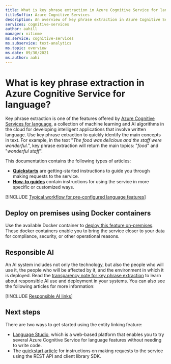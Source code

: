 ```yaml
---
title: What is key phrase extraction in Azure Cognitive Service for language?
titleSuffix: Azure Cognitive Services
description: An overview of key phrase extraction in Azure Cognitive Services, which helps you identify main concepts in unstructured text
services: cognitive-services
author: aahill
manager: nitinme
ms.service: cognitive-services
ms.subservice: text-analytics
ms.topic: overview
ms.date: 09/30/2021
ms.author: aahi
---
```


# What is key phrase extraction in Azure Cognitive Service for language?

Key phrase extraction is one of the features offered by [Azure Cognitive Services for language](../overview.md), a collection of machine learning and AI algorithms in the cloud for developing intelligent applications that involve written language. Use key phrase extraction to quickly identify the main concepts in text. For example, in the text "*The food was delicious and the staff were wonderful.*", key phrase extraction will return the main topics: "*food*" and "*wonderful staff*".

This documentation contains the following types of articles:

* [**Quickstarts**](quickstart.md) are getting-started instructions to guide you through making requests to the service.
* [**How-to guides**](how-to/call-api.md) contain instructions for using the service in more specific or customized ways.

[!INCLUDE [Typical workflow for pre-configured language features](../includes/overview-typical-workflow.md)]

## Deploy on premises using Docker containers

Use the available Docker container to [deploy this feature on-premises](how-to/use-containers.md). These docker containers enable you to bring the service closer to your data for compliance, security, or other operational reasons.

## Responsible AI 

An AI system includes not only the technology, but also the people who will use it, the people who will be affected by it, and the environment in which it is deployed. Read the [transparency note for key phrase extraction](/legal/cognitive-services/language-service/transparency-note-key-phrase-detection?context=/azure/cognitive-services/language/context/context) to learn about responsible AI use and deployment in your systems. You can also see the following articles for more information:

[!INCLUDE [Responsible AI links](../includes/overview-responsible-ai-links.md)]

## Next steps

There are two ways to get started using the entity linking feature:
* [Language Studio](../language-studio.md), which is a web-based platform that enables you to try several Azure Cognitive Service for language features without needing to write code.
* The [quickstart article](quickstart.md) for instructions on making requests to the service using the REST API and client library SDK.  
